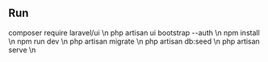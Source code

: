 ## Run

composer require laravel/ui \n
php artisan ui bootstrap --auth \n
npm install \n
npm run dev \n
php artisan migrate \n
php artisan db:seed \n
php artisan serve \n




